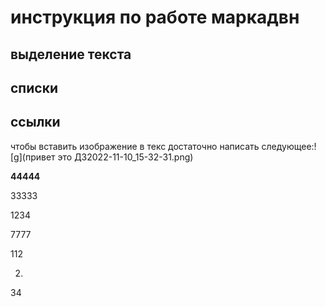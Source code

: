 # инструкция по работе маркадвн

## выделение текста

## списки

## ссылки

чтобы вставить изображение в текс достаточно написать следующее:![g](привет это ДЗ2022-11-10_15-32-31.png)

**44444**

33333

1234

7777

112

2.

34
  